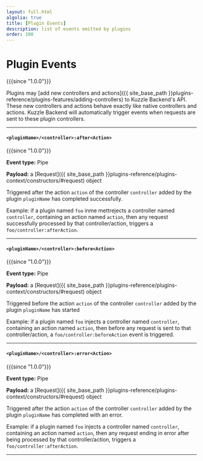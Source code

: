 ```yaml
---
layout: full.html
algolia: true
title: [Plugin Events]
description: list of events emitted by plugins
order: 100
---
```


# Plugin Events

{{{since "1.0.0"}}}

Plugins may [add new controllers and actions]({{ site_base_path }}plugins-reference/plugins-features/adding-controllers) to Kuzzle Backend's API. These new controllers and actions behave exactly like native controllers and actions. Kuzzle Backend will automatically trigger events when requests are sent to these plugin controllers.

---

#### `<pluginName>/<controller>:after<Action>`

{{{since "1.0.0"}}}

**Event type:** Pipe

**Payload:** a [Request]({{ site_base_path }}plugins-reference/plugins-context/constructors/#request) object

Triggered after the action `action` of the controller `controller` added by the plugin `pluginName` has completed successfully.

Example: if a plugin named `foo` inme mettrejects a controller named `controller`, containing an action named `action`, then any request successfully processed by that controller/action, triggers a `foo/controller:afterAction`.

---

#### `<pluginName>/<controller>:before<Action>`

{{{since "1.0.0"}}}

**Event type:** Pipe

**Payload:** a [Request]({{ site_base_path }}plugins-reference/plugins-context/constructors/#request) object

Triggered before the action `action` of the controller `controller` added by the plugin `pluginName` has started

Example: if a plugin named `foo` injects a controller named `controller`, containing an action named `action`, then before any request is sent to that controller/action, a `foo/controller:beforeAction` event is triggered.

---

#### `<pluginName>/<controller>:error<Action>`

{{{since "1.0.0"}}}

**Event type:** Pipe

**Payload:** a [Request]({{ site_base_path }}plugins-reference/plugins-context/constructors/#request) object

Triggered after the action `action` of the controller `controller` added by the plugin `pluginName` has completed with an error.

Example: if a plugin named `foo` injects a controller named `controller`, containing an action named `action`, then any request ending in error after being processed by that controller/action, triggers a `foo/controller:afterAction`.

---
